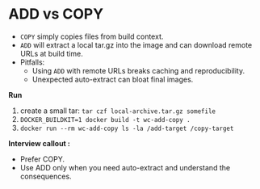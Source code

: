 # ADD vs COPY

- `COPY` simply copies files from build context.
- `ADD` will extract a local tar.gz into the image and can download remote URLs at build time.
- Pitfalls:
  - Using `ADD` with remote URLs breaks caching and reproducibility.
  - Unexpected auto-extract can bloat final images.

**Run**
1. create a small tar: `tar czf local-archive.tar.gz somefile`
2. `DOCKER_BUILDKIT=1 docker build -t wc-add-copy .`
3. `docker run --rm wc-add-copy ls -la /add-target /copy-target`

__Interview callout :__ 
- Prefer COPY. 
- Use ADD only when you need auto-extract and understand the consequences.
